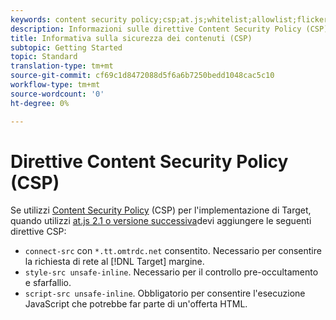 ```yaml
---
keywords: content security policy;csp;at.js;whitelist;allowlist;flicker;pre-hide;pre-hiding;prehiding
description: Informazioni sulle direttive Content Security Policy (CSP) da aggiungere quando si utilizza Adobe Target at.js 2.1 o versione successiva.
title: Informativa sulla sicurezza dei contenuti (CSP)
subtopic: Getting Started
topic: Standard
translation-type: tm+mt
source-git-commit: cf69c1d8472088d5f6a6b7250bedd1048cac5c10
workflow-type: tm+mt
source-wordcount: '0'
ht-degree: 0%

---
```



# Direttive Content Security Policy (CSP)

Se utilizzi [Content Security Policy](https://en.wikipedia.org/wiki/Content_Security_Policy) (CSP) per l&#39;implementazione di Target, quando utilizzi [at.js 2.1 o versione successiva](/help/c-implementing-target/c-implementing-target-for-client-side-web/target-atjs-versions.md)devi aggiungere le seguenti direttive CSP:

* `connect-src` con `*.tt.omtrdc.net` consentito. Necessario per consentire la richiesta di rete al [!DNL Target] margine.
* `style-src unsafe-inline`. Necessario per il controllo pre-occultamento e sfarfallio.
* `script-src unsafe-inline`.  Obbligatorio per consentire l&#39;esecuzione JavaScript che potrebbe far parte di un&#39;offerta HTML.
